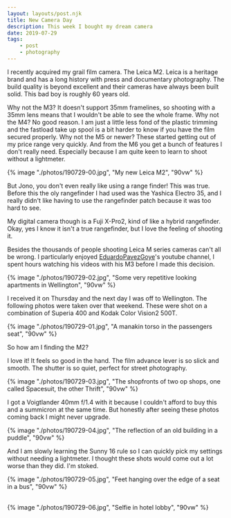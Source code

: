 ```yaml
---
layout: layouts/post.njk
title: New Camera Day
description: This week I bought my dream camera
date: 2019-07-29
tags: 
    - post
    - photography
---
```


I recently acquired my grail film camera. The Leica M2. Leica is a heritage brand and has a long history with press and documentary photography. The build quality is beyond excellent and their cameras have always been built solid. This bad boy is roughly 60 years old.

Why not the M3? It doesn't support 35mm framelines, so shooting with a 35mm lens means that I wouldn't be able to see the whole frame.
Why not the M4? No good reason. I am just a little less fond of the plastic trimming and the fastload take up spool is a bit harder to know if you have the film secured properly.
Why not the M5 or newer? These started getting out of my price range very quickly. And from the M6 you get a bunch of features I don't really need. Especially because I am quite keen to learn to shoot without a lightmeter.

{% image "./photos/190729-00.jpg", "My new Leica M2", "90vw" %}

But Jono, you don't even really like using a range finder! This was true. Before this the oly rangefinder I had used was the Yashica Electro 35, and I really didn't like having to use the rangefinder patch because it was too hard to see.

My digital camera though is a Fuji X-Pro2, kind of like a hybrid rangefinder. Okay, yes I know it isn't a true rangefinder, but I love the feeling of shooting it.

Besides the thousands of people shooting Leica M series cameras can't all be wrong. I particularly enjoyed [EduardoPavezGoye](https://www.youtube.com/user/ProfetaParanoia)'s youtube channel, I spent hours watching his videos with his M3 before I made this decision.

{% image "./photos/190729-02.jpg", "Some very repetitive looking apartments in Wellington", "90vw" %}

I received it on Thursday and the next day I was off to Wellington. The following photos were taken over that weekend. These were shot on a combination of Superia 400 and Kodak Color Vision2 500T.

{% image "./photos/190729-01.jpg", "A manakin torso in the passengers seat", "90vw" %}

So how am I finding the M2?

I love it! It feels so good in the hand. The film advance lever is so slick and smooth. The shutter is so quiet, perfect for street photography.

{% image "./photos/190729-03.jpg", "The shopfronts of two op shops, one called Spacesuit, the other Thrift", "90vw" %}

I got a Voigtlander 40mm f/1.4 with it because I couldn't afford to buy this and a summicron at the same time. But honestly after seeing these photos coming back I might never upgrade.

{% image "./photos/190729-04.jpg", "The reflection of an old building in a puddle", "90vw" %}

And I am slowly learning the Sunny 16 rule so I can quickly pick my settings without needing a lightmeter. I thought these shots would come out a lot worse than they did. I'm stoked.

{% image "./photos/190729-05.jpg", "Feet hanging over the edge of a seat in a bus", "90vw" %}

<br>
{% image "./photos/190729-06.jpg", "Selfie in hotel lobby", "90vw" %}
